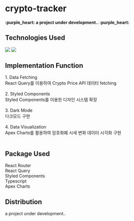 # crypto-tracker

<h4>:purple_heart:  a project under development..  :purple_heart:</h4>
<h2>Technologies Used</h2>
<img src="https://img.shields.io/badge/React-61DAFB?style=flat&logo=React&logoColor=white"/>
<img src="https://img.shields.io/badge/Typescript-61DAFB?style=flat&logo=Typescript&logoColor=white"/>




<h2>Implementation Function</h2>
1. Data Fetching
<br>
React Query를 이용하여 Crypto Price API 데이터 fetching
<br>
<br>
2. Styled Components
<br>
Styled Components를 이용한 디자인 시스템 확장
<br>
<br>
3. Dark Mode
<br>
다크모드 구현
<br>
<br>
4. Data Visualization
<br>
Apex Charts를 활용하여 암호화폐 시세 변화 데이터 시각화 구현
<br><br>



<h2>Package Used</h2>
React Router
<br>
React Query
<br>
Styled Components
<br>
Typescript
<br>
Apex Charts
<br>


<h2>Distribution</h2>
a project under development..
